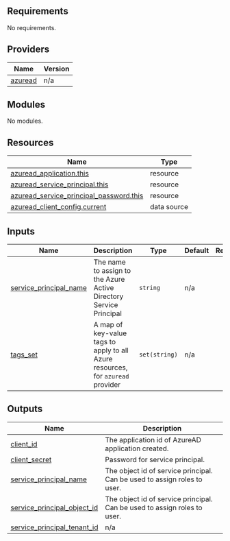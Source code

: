 <!-- BEGIN_TF_DOCS -->
## Requirements

No requirements.

## Providers

| Name | Version |
|------|---------|
| <a name="provider_azuread"></a> [azuread](#provider\_azuread) | n/a |

## Modules

No modules.

## Resources

| Name | Type |
|------|------|
| [azuread_application.this](https://registry.terraform.io/providers/hashicorp/azuread/latest/docs/resources/application) | resource |
| [azuread_service_principal.this](https://registry.terraform.io/providers/hashicorp/azuread/latest/docs/resources/service_principal) | resource |
| [azuread_service_principal_password.this](https://registry.terraform.io/providers/hashicorp/azuread/latest/docs/resources/service_principal_password) | resource |
| [azuread_client_config.current](https://registry.terraform.io/providers/hashicorp/azuread/latest/docs/data-sources/client_config) | data source |

## Inputs

| Name | Description | Type | Default | Required |
|------|-------------|------|---------|:--------:|
| <a name="input_service_principal_name"></a> [service\_principal\_name](#input\_service\_principal\_name) | The name to assign to the Azure Active Directory Service Principal | `string` | n/a | yes |
| <a name="input_tags_set"></a> [tags\_set](#input\_tags\_set) | A map of key-value tags to apply to all Azure resources, for `azuread` provider | `set(string)` | n/a | yes |

## Outputs

| Name | Description |
|------|-------------|
| <a name="output_client_id"></a> [client\_id](#output\_client\_id) | The application id of AzureAD application created. |
| <a name="output_client_secret"></a> [client\_secret](#output\_client\_secret) | Password for service principal. |
| <a name="output_service_principal_name"></a> [service\_principal\_name](#output\_service\_principal\_name) | The object id of service principal. Can be used to assign roles to user. |
| <a name="output_service_principal_object_id"></a> [service\_principal\_object\_id](#output\_service\_principal\_object\_id) | The object id of service principal. Can be used to assign roles to user. |
| <a name="output_service_principal_tenant_id"></a> [service\_principal\_tenant\_id](#output\_service\_principal\_tenant\_id) | n/a |
<!-- END_TF_DOCS -->